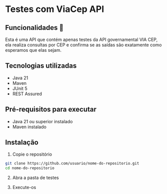 # Testes com ViaCep API

## Funcionalidades 🚀
Esta é uma API que contém apenas testes da API governamental VIA CEP, ela realiza consultas por CEP e confirma se as saídas são exatamente como esperamos que elas sejam.

## Tecnologias utilizadas
- Java 21
-  Maven
- JUnit 5
- REST Assured

## Pré-requisitos para executar
- Java 21 ou superior instalado
- Maven instalado

## Instalação
1. Copie o repositório
```bash
git clone https://github.com/usuario/nome-do-repositorio.git
cd nome-do-repositorio
```

2. Abra a pasta de testes

3.  Execute-os
